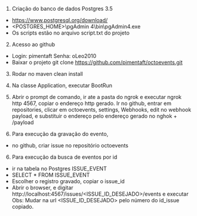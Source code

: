 1) Criação do banco de dados Postgres 3.5
- https://www.postgresql.org/download/
- <POSTGRES_HOME>\pgAdmin 4\bin\pgAdmin4.exe
- Os scripts estão no arquivo script.txt do projeto

2) Acesso ao github
- Login: pimentaft Senha: oLeo2010 
- Baixar o projeto 
git clone https://github.com/pimentaft/octoevents.git

3) Rodar no maven clean install

4) Na classe Application, executar BootRun 

5) Abrir o prompt de comando, ir ate a pasta do ngrok e executar ngrok http 4567, copiar o endereço http gerado. 
Ir no github, entrar em repositories, clicar em octoevents, settings, Webhooks, edit no webhook payload, e substituir o endereço
pelo endereço gerado no nghok + /payload

5) Para execução da gravação do evento, 
- no github, criar issue no repositório octoevents 

6) Para execução da busca de eventos por id 
 - ir na tabela no Postgres ISSUE_EVENT
 - SELECT * FROM ISSUE_EVENT
 - Escolher o registro gravado, copiar o issue_id
 - Abrir o browser, e digitar http://localhost:4567/issues/<ISSUE_ID_DESEJADO>/events e executar
 Obs: Mudar na url <ISSUE_ID_DESEJADO> pelo número do id_issue copiado.

